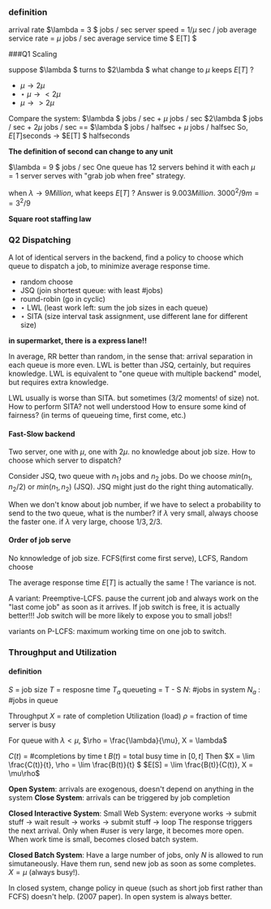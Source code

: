 
### definition

arrival rate $\lambda = 3 $ jobs / sec
server speed = $1/\mu$ sec / job
average service rate = $\mu$ jobs / sec
average service time $ E[T] $

###Q1 Scaling

suppose $\lambda $ turns to $2\lambda $
what change to $\mu$ keeps $E[T]$ ?
+ $\mu \rightarrow 2\mu$
+ $\star$ $\mu \rightarrow < 2\mu$
+ $\mu \rightarrow > 2\mu$

Compare the system:
$\lambda $ jobs / sec + $\mu$ jobs / sec
$2\lambda $ jobs / sec + $2\mu$ jobs / sec == $\lambda $ jobs / halfsec + $\mu$ jobs / halfsec
So, $E[T]$seconds -> $E[T] $ halfseconds

__The definition of second can change to any unit__


$\lambda = 9 $ jobs / sec
One queue has 12 servers behind it with each $\mu=1$
server serves with "grab job when free" strategy.

when $\lambda \rightarrow 9Million$, what keeps $E[T]$ ?
Answer is $9.003 Million$. $3000^2 / 9m == 3^2 / 9$

__Square root staffing law__


### Q2 Dispatching
A lot of identical servers in the backend, find a policy to choose which queue to dispatch a job, to minimize average response time.
+ random choose
+ JSQ (join shortest queue: with least #jobs)
+ round-robin (go in cyclic)
+ $\star$ LWL (least work left: sum the job sizes in each queue)
+ $\star$ SITA (size interval task assignment, use different lane for different size)

__in supermarket, there is a express lane!!__

In average, RR better than random, in the sense that: arrival separation in each queue is more even.
LWL is better than JSQ, certainly, but requires knowledge.
LWL is equivalent to "one queue with multiple backend" model, but requires extra knowledge.

LWL usually is worse than SITA. but sometimes (3/2 moments! of size) not.
How to perform SITA? not well understood
How to ensure some kind of fairness? (in terms of queueing time, first come, etc.)


#### Fast-Slow backend
Two server, one with $\mu$, one with $2\mu$. no knowledge about job size.
How to choose which server to dispatch?

Consider JSQ, two queue with $n_1$ jobs and $n_2$ jobs.
Do we choose $min(n_1, n_2/2)$ or $min(n_1, n_2)$ (JSQ).
JSQ might just do the right thing automatically.

When we don't know about job number, if we have to select a probability to send to the two queue, what is the number?
if $\lambda$ very small, always choose the faster one.
if $\lambda$ very large, choose $1/3, 2/3$.


#### Order of job serve
No knnowledge of job size.
FCFS(first come first serve), LCFS, Random choose

The average response time $E[T]$ is actually the same !
The variance is not.

A variant: Preemptive-LCFS. pause the current job and always work on the "last come job" as soon as it arrives.
If job switch is free, it is actually better!!! Job switch will be more likely to expose you to small jobs!!

variants on P-LCFS: maximum working time on one job to switch.


### Throughput and Utilization

#### definition
$S$ = job size
$T$ = resposne time
$T_a$ queueting = T - S
$N$: #jobs in system
$N_a$ : #jobs in queue

Throughput $X$ = rate of completion
Utilization (load) $\rho$ = fraction of time server is busy

For queue with $\lambda < \mu$,
$\rho = \frac{\lambda}{\mu}, X = \lambda$

$C(t)$ = #completions by time t
$B(t)$ = total busy time in $[0, t]$
Then $X = \lim \frac{C(t)}{t}, \rho = \lim \frac{B(t)}{t} $
$E[S] = \lim \frac{B(t)}{C(t)}, X = \mu\rho$

__Open System__: arrivals are exogenous, doesn't depend on anything in the system
__Close System__: arrivals can be triggered by job completion

__Closed Interactive System__:
Small Web System: everyone works -> submit stuff -> wait result -> works -> submit stuff -> loop
The response triggers the next arrival.
Only when #user is very large, it becomes more open.
When work time is small, becomes closed batch system.

__Closed Batch System__:
Have a large number of jobs, only $N$ is allowed to run simutaneously.
Have them run, send new job as soon as some completes.
$X = \mu$ (always busy!).

In closed system, change policy in queue (such as short job first rather than FCFS) doesn't help. (2007 paper). In open system is always better.
